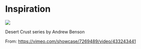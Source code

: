 # Inspiration

![](https://db-feed.s3.amazonaws.com/legacy/shotwin-2021-01-03_15-14-41-1609704987.png)

Desert Crust series by Andrew Benson

From: https://vimeo.com/showcase/7269489/video/433243441